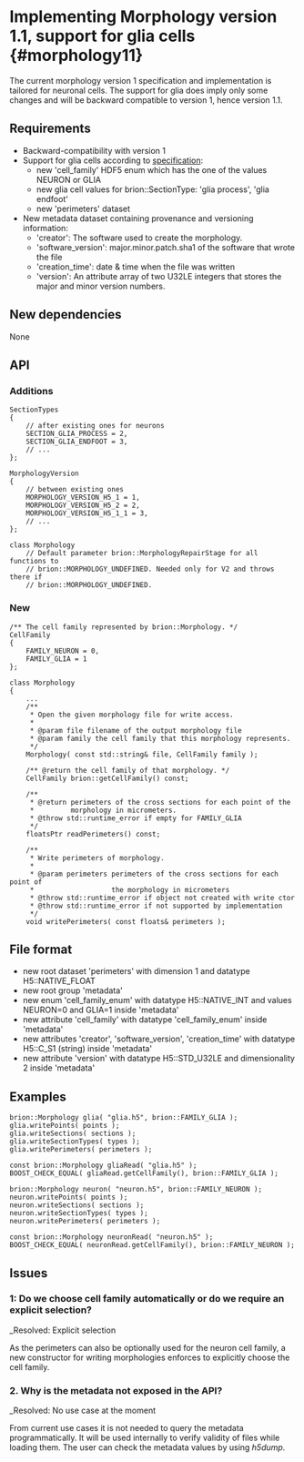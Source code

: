 Implementing Morphology version 1.1, support for glia cells {#morphology11}
============

The current morphology version 1 specification and implementation is tailored
for neuronal cells. The support for glia does imply only some changes and will
be backward compatible to version 1, hence version 1.1.

## Requirements

* Backward-compatibility with version 1
* Support for glia cells according to
  [specification](https://bbpcode.epfl.ch/code/#/c/22473/20/source/h5v1.rst):
  * new 'cell_family' HDF5 enum which has the one of the values NEURON or GLIA
  * new glia cell values for brion::SectionType: 'glia process', 'glia endfoot'
  * new 'perimeters' dataset
* New metadata dataset containing provenance and versioning information:
  * 'creator': The software used to create the morphology.
  * 'software_version': major.minor.patch.sha1 of the software that wrote the
    file
  * 'creation_time': date & time when the file was written
  * 'version': An attribute array of two U32LE integers that stores the major
    and minor version numbers.

## New dependencies

None

## API

### Additions

    SectionTypes
    {
        // after existing ones for neurons
        SECTION_GLIA_PROCESS = 2,
        SECTION_GLIA_ENDFOOT = 3,
        // ...
    };

    MorphologyVersion
    {
        // between existing ones
        MORPHOLOGY_VERSION_H5_1 = 1,
        MORPHOLOGY_VERSION_H5_2 = 2,
        MORPHOLOGY_VERSION_H5_1_1 = 3,
        // ...
    };

    class Morphology
        // Default parameter brion::MorphologyRepairStage for all functions to
        // brion::MORPHOLOGY_UNDEFINED. Needed only for V2 and throws there if
        // brion::MORPHOLOGY_UNDEFINED.

### New

    /** The cell family represented by brion::Morphology. */
    CellFamily
    {
        FAMILY_NEURON = 0,
        FAMILY_GLIA = 1
    };

    class Morphology
    {
        ...
        /**
         * Open the given morphology file for write access.
         *
         * @param file filename of the output morphology file
         * @param family the cell family that this morphology represents.
         */
        Morphology( const std::string& file, CellFamily family );

        /** @return the cell family of that morphology. */
        CellFamily brion::getCellFamily() const;

        /**
         * @return perimeters of the cross sections for each point of the
         *         morphology in micrometers.
         * @throw std::runtime_error if empty for FAMILY_GLIA
         */
        floatsPtr readPerimeters() const;

        /**
         * Write perimeters of morphology.
         *
         * @param perimeters perimeters of the cross sections for each point of
         *                   the morphology in micrometers
         * @throw std::runtime_error if object not created with write ctor
         * @throw std::runtime_error if not supported by implementation
         */
        void writePerimeters( const floats& perimeters );

## File format

* new root dataset 'perimeters' with dimension 1 and datatype H5::NATIVE_FLOAT
* new root group 'metadata'
* new enum 'cell_family_enum' with datatype H5::NATIVE_INT and values
  NEURON=0 and GLIA=1 inside 'metadata'
* new attribute 'cell_family' with datatype 'cell_family_enum' inside 'metadata'
* new attributes 'creator', 'software_version', 'creation_time' with datatype
  H5::C_S1 (string) inside 'metadata'
* new attribute 'version' with datatype H5::STD_U32LE and dimensionality 2
  inside 'metadata'

## Examples

    brion::Morphology glia( "glia.h5", brion::FAMILY_GLIA );
    glia.writePoints( points );
    glia.writeSections( sections );
    glia.writeSectionTypes( types );
    glia.writePerimeters( perimeters );

    const brion::Morphology gliaRead( "glia.h5" );
    BOOST_CHECK_EQUAL( gliaRead.getCellFamily(), brion::FAMILY_GLIA );

    brion::Morphology neuron( "neuron.h5", brion::FAMILY_NEURON );
    neuron.writePoints( points );
    neuron.writeSections( sections );
    neuron.writeSectionTypes( types );
    neuron.writePerimeters( perimeters );

    const brion::Morphology neuronRead( "neuron.h5" );
    BOOST_CHECK_EQUAL( neuronRead.getCellFamily(), brion::FAMILY_NEURON );

## Issues

### 1: Do we choose cell family automatically or do we require an explicit selection?

_Resolved: Explicit selection

As the perimeters can also be optionally used for the neuron cell family, a new
constructor for writing morphologies enforces to explicitly choose the cell
family.

### 2. Why is the metadata not exposed in the API?

_Resolved: No use case at the moment

From current use cases it is not needed to query the metadata programmatically.
It will be used internally to verify validity of files while loading them. The
user can check the metadata values by using _h5dump_.
